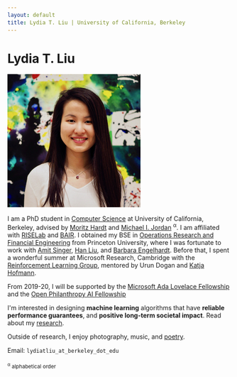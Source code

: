 ```yaml
---
layout: default
title: Lydia T. Liu | University of California, Berkeley
---
```

	
	
# Lydia T. Liu #

<img src="img/francis.jpg" alt="Photo" class="leftside_image">

I am a PhD student in [Computer Science](https://eecs.berkeley.edu/) at University of California, Berkeley, advised by [Moritz Hardt](http://www.moritzhardt.com/) and [Michael I. Jordan](https://people.eecs.berkeley.edu/~jordan/) <sup>&alpha;</sup>. I am affiliated with [RISELab](http://rise.cs.berkeley.edu/) and [BAIR](http://bair.berkeley.edu/).
I obtained my BSE in [Operations Research and Financial Engineering](https://orfe.princeton.edu/) from Princeton University, where I was fortunate to work with [Amit Singer](https://web.math.princeton.edu/~amits/), [Han Liu](https://www.princeton.edu/~hanliu/), and [Barbara Engelhardt](https://www.cs.princeton.edu/~bee/). Before that, I spent a wonderful summer at Microsoft Research, Cambridge with the [Reinforcement Learning Group](https://www.microsoft.com/en-us/research/group/reinforcement-learning-group/), mentored by Urun Dogan and [Katja Hofmann](https://www.microsoft.com/en-us/research/people/kahofman/).

From 2019-20, I will be supported by the [Microsoft Ada Lovelace Fellowship](https://www.microsoft.com/en-us/research/academic-program/ada-lovelace-fellowship/) and the [Open Philanthropy AI Fellowship](https://www.openphilanthropy.org/focus/global-catastrophic-risks/potential-risks-advanced-artificial-intelligence/open-phil-ai-fellowship-2019-class)

I'm interested in designing **machine learning** algorithms that have **reliable performance guarantees**, and **positive long-term societal impact**. Read about my [research](/projects).

Outside of research, I enjoy photography, music, and <a href="/writing">poetry</a>.
			
Email: `lydiatliu_at_berkeley_dot_edu`

<sub><sup>&alpha;</sup> alphabetical order </sub>


